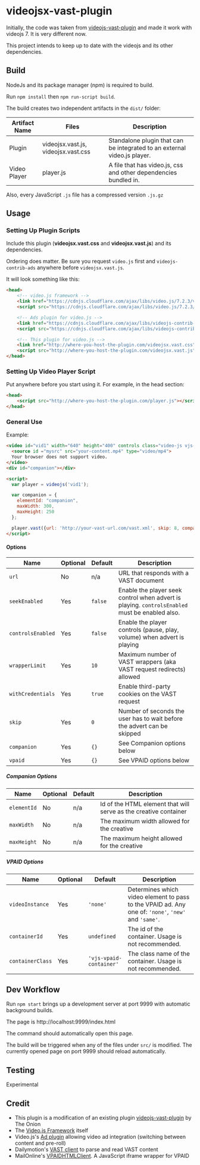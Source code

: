 # videojsx-vast-plugin


Initially, the code was taken from [videojs-vast-plugin](https://github.com/theonion/videojs-vast-plugin) and made it work with videojs 7.
It is very different now.

This project intends to keep up to date with the videojs and its other dependencies.


## Build

NodeJs and its package manager (npm) is required to build.

Run `npm install` then `npm run-script build`.

The build creates two independent artifacts in the `dist/` folder:

| Artifact Name | Files                              | Description |
| ------------- | -----------------------------------|-------|
| Plugin        | videojsx.vast.js, videojsx.vast.css| Standalone plugin that can be integrated to an external video.js player. |
| Video Player  | player.js                          | A file that has video.js, css and other dependencies bundled in. |
 
Also, every JavaScript `.js` file has a compressed version `.js.gz` 

## Usage

### Setting Up Plugin Scripts

Include this plugin (**videojsx.vast.css** and **videojsx.vast.js**) and its dependencies.

Ordering does matter. Be sure you request `video.js` first and `videojs-contrib-ads` anywhere before `videojsx.vast.js`.

It will look something like this:

```html
<head>
    <!-- video.js framework -->
    <link href="https://cdnjs.cloudflare.com/ajax/libs/video.js/7.2.3/video-js.min.css" rel="stylesheet">
    <script src="https://cdnjs.cloudflare.com/ajax/libs/video.js/7.2.3/video.min.js"></script>

    <!-- Ads plugin for video.js -->
    <link href="https://cdnjs.cloudflare.com/ajax/libs/videojs-contrib-ads/6.6.4/videojs.ads.css" rel="stylesheet">
    <script src="https://cdnjs.cloudflare.com/ajax/libs/videojs-contrib-ads/6.6.4/videojs.ads.min.js"></script>

    <!-- This plugin for video.js -->
    <link href="http://where-you-host-the-plugin.com/videojsx.vast.css" rel="stylesheet">
    <script src="http://where-you-host-the-plugin.com/videojsx.vast.js"></script>
</head>
```

### Setting Up Video Player Script

Put anywhere before you start using it. For example, in the head section:

```html
<head>
    <script src="http://where-you-host-the-plugin.com/player.js"></script>
</head>
```


### General Use

Example:
```html
<video id="vid1" width="640" height="400" controls class="video-js vjs-default-skin" data-setup='{"autoplay":false}' poster="your-poster.jpg">
  <source id ="mysrc" src="your-content.mp4" type="video/mp4">
  Your browser does not support video.
</video>
<div id="companion"></div>

<script>
  var player = videojs('vid1');

  var companion = {
    elementId: "companion",
    maxWidth: 300,
    maxHeight: 250
  };

  player.vast({url: 'http://your-vast-url.com/vast.xml', skip: 8, companion: companion});
</script>
```

#### Options

| Name             | Optional | Default              | Description |
| ---------------- | ---------|----------------------| ----------- |
| `url`              | No       | n/a     | URL that responds with a VAST document| 
| `seekEnabled`      | Yes      | `false` | Enable the player seek control when advert is playing. `controlsEnabled` must be enabled also.|          
| `controlsEnabled`  | Yes      | `false` | Enable the player controls (pause, play, volume) when advert is playing|          
| `wrapperLimit`     | Yes      | `10`    | Maximum number of VAST wrappers (aka VAST request redirects) allowed|          
| `withCredentials`  | Yes      | `true`  | Enable third-party cookies on the VAST request|
| `skip`             | Yes      | `0`     | Number of seconds the user has to wait before the advert can be skipped|  
| `companion`        | Yes      | `{}`    | See Companion options below | 
| `vpaid`            | Yes      | `{}`    | See VPAID options below | 

##### Companion Options

| Name          | Optional | Default              | Description |
| ------------- | -------- |----------------------| ----------- |
| `elementId`   | No       | n/a | Id of the HTML element that will serve as the creative container| 
| `maxWidth`    | No       | n/a | The maximum width allowed for the creative | 
| `maxHeight`   | No       | n/a | The maximum height allowed for the creative| 


##### VPAID Options

| Name             | Optional | Default               | Description |
| ---------------- | ---------|---------------------- | ----------- |
| `videoInstance`  | Yes      |`'none'`               | Determines which video element to pass to the VPAID ad. Any one of: `'none'`, `'new'` and `'same'`. | 
| `containerId`    | Yes      |`undefined`            | The id of the container. Usage is not recommended.  | 
| `containerClass` | Yes      |`'vjs-vpaid-container'`| The class name of the container. Usage is not recommended.| 

## Dev Workflow

Run `npm start` brings up a development server at port 9999 with automatic background builds. 

The page is http://localhost:9999/index.html

The command should automatically open this page.

The build will be triggered when any of the files under `src/` is modified. The currently opened page on port 9999 
should reload automatically. 


## Testing

Experimental

## Credit

* This plugin is a modification of an existing plugin [videojs-vast-plugin](https://github.com/theonion/videojs-vast-plugin) by The Onion
* The [Video.js Framework](http://videojs.com/) itself
* Video.js's [Ad plugin](https://github.com/videojs/videojs-contrib-ads) allowing video ad integration (switching between content and pre-roll)
* Dailymotion's [VAST client](https://github.com/dailymotion/vast-client-js) to parse and read VAST content
* MailOnline's [VPAIDHTMLClient](https://github.com/MailOnline/VPAIDHTML5Client). A JavaScript iframe wrapper for VPAID
